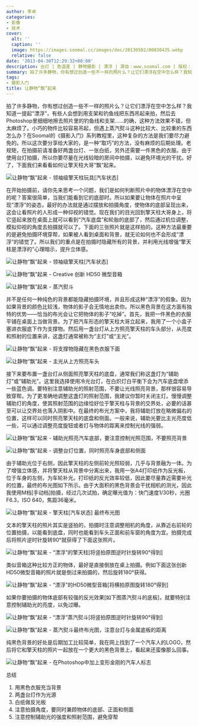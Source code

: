 ```yaml
---
author: 李卓
categories:
- 影像
- 技术
cover:
  alt: ''
  caption: ''
  image: https://images.soomal.cc/images/doc/20130502/00030435.webp
  relative: false
date: '2013-04-30T12:29:32+08:00'
description: 台灯 | 色温差 | 静物摄影 | 漂浮 | 源自：www.soomal.com | 版权：原创 |  平均/总评分：09.88/336
summary: 拍了许多静物，你有想过创造一些不一样的照片么？让它们漂浮在空中怎么样？我知道一提起“漂浮”，有些人会想到用支架和钓鱼线把东西吊起来拍，然后去Photoshop里细细地擦去照片里的钓鱼线和支架……的确，这种方法效果不错，但太麻烦了。小巧的物件比较容易吊起，但遇蒸汽熨斗这种比较大、比较重的东西怎么办？
tags:
- 摄影入门
title: 让静物“飘”起来
---
```


拍了许多静物，你有想过创造一些不一样的照片么？让它们漂浮在空中怎么样？我知道一提起“漂浮”，有些人会想到用支架和钓鱼线把东西吊起来拍，然后去Photoshop里细细地擦去照片里的钓鱼线和支架……的确，这种方法效果不错，但太麻烦了。小巧的物件比较容易吊起，但遇上蒸汽熨斗这种比较大、比较重的东西怎么办？在Soomal的《摄影入门》系列教程里，这种复杂的方法是我们要尽力避免的。所以这次要分享给大家的，是一种“取巧”的方法，没有麻烦的后期处理。老规矩，在拍摄前请准备好两盏台灯、一张白纸，另外还需要一件黑色的衣服。由于使用台灯拍摄，所以你要尽量在光线较暗的房间中拍摄，以避免环境光的干扰。好了，下面我们来看看如何让擎天柱大哥“飘”起来。



![让静物“飘”起来 - 领袖级擎天柱玩具[汽车状态]](https://images.soomal.cc/images/doc/20130430/00030379.webp)



在开始拍摄前，请你先来思考一个问题，我们是如何判断照片中的物体漂浮在空中的呢？答案很简单，当我们能看到它的底部时。所以如果要让物体在照片中呈现“漂浮”的姿态，最好的办法就是通过摆放和拍摄角度，使物体的底部呈现出来，这会让看照片的人形成一种仰视的错觉。现在我们的目光回到擎天柱大哥身上，将它竖起来放在桌面上就可以看到“汽车底盘”和轮胎的底部了，然后通过机位调整，模拟仰视的角度去拍摄就可以了。下面的三张照片就是这样拍的。这种方法最重要的是避免拍摄环境穿帮，如果被人看到桌面和背景，就无论如何也不会形成“漂浮”的错觉了。所以我们的重点是在拍摄时隐藏所有的背景，并利用光线增强“擎天柱是漂浮的“心理暗示，提升立体感。



![让静物“飘”起来 - 领袖级擎天柱[汽车状态]](https://images.soomal.cc/images/doc/20130430/00030380.webp)



![让静物“飘”起来 - Creative 创新 HD50 微型音箱](https://images.soomal.cc/images/doc/20130430/00030381.webp)



![让静物“飘”起来 - 蒸汽熨斗](https://images.soomal.cc/images/doc/20130430/00030382.webp)



并不是任何一种纯色的背景都能隐藏拍摄环境，并且形成这种“漂浮”的假象。因为如果背景的颜色比较浅，物体的影子会无情地出卖你。所以黑色背景在这方面有独特的优势――恰当的布光会让它把物体的影子“吃掉”。首先，我把一件黑色的衣服平铺在桌面上当做背景。为了把汽车形态的擎天柱大哥立起来，我用了一个小盒子塞进衣服底下作为支撑物。然后用一盏台灯从上方照亮擎天柱的车头部分，从亮度和照射的位置来讲，这盏灯通常被称为“主灯”或“主光”。



![让静物“飘”起来 - 将支撑物隐藏在黑色衣服下面](https://images.soomal.cc/images/doc/20130430/00030383.webp)



![让静物“飘”起来 - 主光从上方照亮车头](https://images.soomal.cc/images/doc/20130430/00030384.webp)



接下来要布置一盏台灯从侧面照亮擎天柱的底盘，通常我们称这盏灯为“辅助灯”或“辅助光”。这里我选择使用冷光台灯，在白炽灯白平衡下会为汽车底盘增添一些蓝色调。要特别注意辅助光的照射范围，不要让光线照亮背景，那样很容易导致穿帮。为了更准确地调整这盏灯的照射范围，我建议你暂时关闭主灯。慢慢调整辅助灯的角度，使其照射范围的边缘恰好位于擎天柱与背景的交界处，必要的话甚至可以让交界处也落入阴影中。在最终的布光方案中，我将辅助灯放在略微偏右的位置，这样可以同时照亮擎天柱的底盘和侧面。一般来说，辅助光要比主光亮度低一些，可以通过调整亮度旋钮或者灯与物体的距离来控制光线的强弱。



![让静物“飘”起来 - 辅助光照亮汽车底部，要注意控制光照范围，不要照亮背景](https://images.soomal.cc/images/doc/20130430/00030385.webp)



![让静物“飘”起来 - 调整台灯位置，同时照亮车身底部和侧面](https://images.soomal.cc/images/doc/20130430/00030386.webp)



由于辅助光位于右侧，因此擎天柱的左侧前轮光照较弱，几乎与背景融为一体。为了增强立体感，并将擎天柱从背景中分离出来，我用一张A4打印纸作为反光板，位于车身的左侧，为车轮补光。打印纸的反光效率较低，因此要尽量靠近需要补光的位置，最终的布光图如下所示。由于大面积的黑色背景会干扰相机的测光，因此我使用M档[手动档]拍摄，经过几次试拍，确定曝光值为：快门速度1/30秒，光圈F6.3，ISO 640，焦距36毫米。



![让静物“飘”起来 - 擎天柱[汽车状态]  最终布光图](https://images.soomal.cc/images/doc/20130430/00030387.webp)



文本的擎天柱的照片其实是竖拍的，拍摄时注意调整相机的角度，从靠近右前轮的位置拍摄，以能看到底盘，同时也能看到车头正面和前车窗的角度为宜。拍摄完成后将照片逆时针旋转90°就获得了下面这张照片。



![让静物“飘”起来 - “漂浮”的擎天柱[将竖拍原图逆时针旋转90°得到]](https://images.soomal.cc/images/doc/20130430/00030388.webp)



类似音箱这种比较方正的物体，最好是直接倒放在桌上拍摄。例如下面这张创新HD50微型音箱的照片就是倒过来拍摄的，然后旋转180°获得。



![让静物“飘”起来 - “漂浮”的HD50微型音箱[将横拍原图旋转180°得到]](https://images.soomal.cc/images/doc/20130430/00030389.webp)



如果你要拍摄的物体底部有较强的反光效果[如下图蒸汽熨斗的底板]，就要特别注意控制辅助光的亮度，以免过曝。



![让静物“飘”起来 - “漂浮”蒸汽熨斗[将竖拍原图逆时针旋转90°得到]](https://images.soomal.cc/images/doc/20130430/00030390.webp)



![让静物“飘”起来 - 蒸汽熨斗最终布光图，注意台灯与金属底板的距离](https://images.soomal.cc/images/doc/20130430/00030391.webp)



纯黑色背景的好处是后期加工比较简单，我在网上找到了一个汽车人的LOGO，然后将它和擎天柱的照片一起放在一个更大的黑色背景上，看起来还蛮像那么回事。



![让静物“飘”起来 - 在Photoshop中加上变形金刚的汽车人标志](https://images.soomal.cc/images/doc/20130430/00030392.webp)



总结



1. 用黑色衣服充当背景
2. 两盏台灯作为光源
3. 白纸做反光板
4. 注意拍摄角度，要同时兼顾物体的底部、正面和侧面
5. 注意控制辅助光的强度和照射范围，避免穿帮